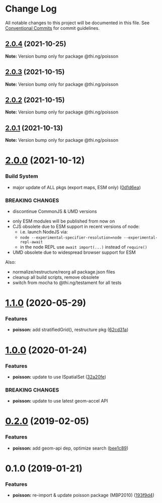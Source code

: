 # Change Log

All notable changes to this project will be documented in this file.
See [Conventional Commits](https://conventionalcommits.org) for commit guidelines.

## [2.0.4](https://github.com/thi-ng/umbrella/compare/@thi.ng/poisson@2.0.3...@thi.ng/poisson@2.0.4) (2021-10-25)

**Note:** Version bump only for package @thi.ng/poisson





## [2.0.3](https://github.com/thi-ng/umbrella/compare/@thi.ng/poisson@2.0.2...@thi.ng/poisson@2.0.3) (2021-10-15)

**Note:** Version bump only for package @thi.ng/poisson





## [2.0.2](https://github.com/thi-ng/umbrella/compare/@thi.ng/poisson@2.0.1...@thi.ng/poisson@2.0.2) (2021-10-15)

**Note:** Version bump only for package @thi.ng/poisson





## [2.0.1](https://github.com/thi-ng/umbrella/compare/@thi.ng/poisson@2.0.0...@thi.ng/poisson@2.0.1) (2021-10-13)

**Note:** Version bump only for package @thi.ng/poisson





# [2.0.0](https://github.com/thi-ng/umbrella/compare/@thi.ng/poisson@1.1.53...@thi.ng/poisson@2.0.0) (2021-10-12)


### Build System

* major update of ALL pkgs (export maps, ESM only) ([0d1d6ea](https://github.com/thi-ng/umbrella/commit/0d1d6ea9fab2a645d6c5f2bf2591459b939c09b6))


### BREAKING CHANGES

* discontinue CommonJS & UMD versions

- only ESM modules will be published from now on
- CJS obsolete due to ESM support in recent versions of node:
  - i.e. launch NodeJS via:
  - `node --experimental-specifier-resolution=node --experimental-repl-await`
  - in the node REPL use `await import(...)` instead of `require()`
- UMD obsolete due to widespread browser support for ESM

Also:
- normalize/restructure/reorg all package.json files
- cleanup all build scripts, remove obsolete
- switch from mocha to @thi.ng/testament for all tests






#  [1.1.0](https://github.com/thi-ng/umbrella/compare/@thi.ng/poisson@1.0.17...@thi.ng/poisson@1.1.0) (2020-05-29) 

###  Features 

- **poisson:** add stratifiedGrid(), restructure pkg ([62cd31a](https://github.com/thi-ng/umbrella/commit/62cd31a87236daaf4089543aa49e847827bb8b55)) 

#  [1.0.0](https://github.com/thi-ng/umbrella/compare/@thi.ng/poisson@0.2.27...@thi.ng/poisson@1.0.0) (2020-01-24) 

###  Features 

- **poisson:** update to use ISpatialSet ([32a20fe](https://github.com/thi-ng/umbrella/commit/32a20fee6dadeed62610ef7d83c1824775cb28af)) 

###  BREAKING CHANGES 

- **poisson:** update to use latest geom-accel API 

#  [0.2.0](https://github.com/thi-ng/umbrella/compare/@thi.ng/poisson@0.1.2...@thi.ng/poisson@0.2.0) (2019-02-05) 

###  Features 

- **poisson:** add geom-api dep, optimize search ([bee1c89](https://github.com/thi-ng/umbrella/commit/bee1c89)) 

#  0.1.0 (2019-01-21) 

###  Features 

- **poisson:** re-import & update poisson package (MBP2010) ([193f9d4](https://github.com/thi-ng/umbrella/commit/193f9d4))

